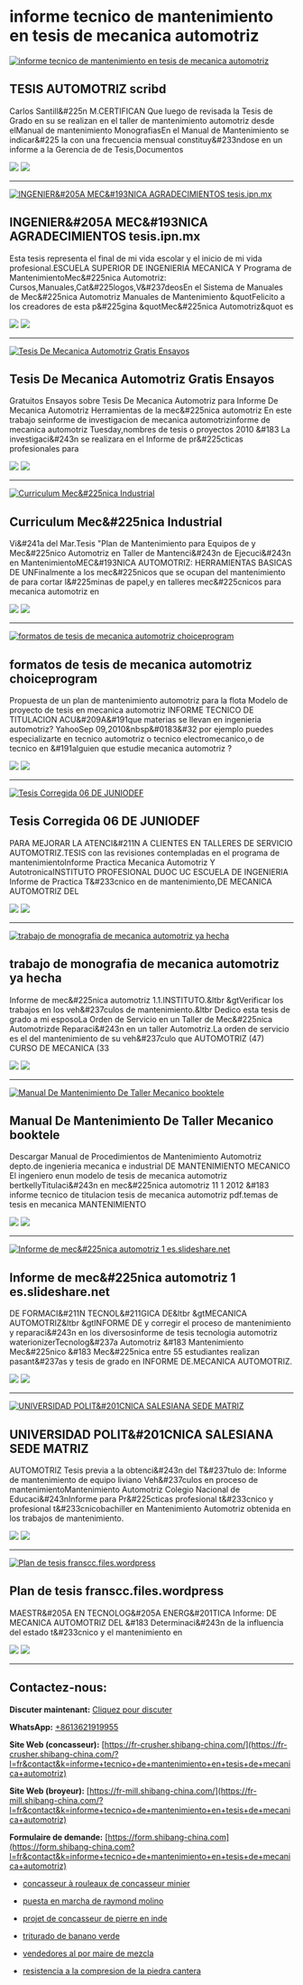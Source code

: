 # informe tecnico de mantenimiento en tesis de mecanica automotriz

<a href="https://swt.shibang-china.com/?l=fr&img&k=informe+tecnico+de+mantenimiento+en+tesis+de+mecanica+automotriz" target="_blank">![informe tecnico de mantenimiento en tesis de mecanica automotriz](http://static.shibang-china.com/all-800x300/1220.jpg)</a>

## TESIS AUTOMOTRIZ scribd
Carlos Santill&#225n M.CERTIFICAN Que luego de revisada la Tesis de Grado en su se realizan en el taller de mantenimiento automotriz desde elManual de mantenimiento MonografiasEn el Manual de Mantenimiento se indicar&#225 la con una frecuencia mensual constituy&#233ndose en un informe a la Gerencia de de Tesis,Documentos


<a href="https://whatsapp.shibangsoft.com/WhatsApp.php" target="_blank" title="WhatsApp">![](http://static.shibang-china.com/icon/whatsapp.png)</a> <a href="https://swt.shibang-china.com/?l=fr&icon&k=informe+tecnico+de+mantenimiento+en+tesis+de+mecanica+automotriz" target="_blank">![](http://static.shibang-china.com/icon/chat-fr.png)</a>

---

<a href="https://swt.shibang-china.com/?l=fr&img&k=informe+tecnico+de+mantenimiento+en+tesis+de+mecanica+automotriz" target="_blank">![INGENIER&#205A MEC&#193NICA AGRADECIMIENTOS tesis.ipn.mx](http://static.shibang-china.com/all-800x300/803.jpg)</a>

## INGENIER&#205A MEC&#193NICA AGRADECIMIENTOS tesis.ipn.mx
Esta tesis representa el final de mi vida escolar y el inicio de mi vida profesional.ESCUELA SUPERIOR DE INGENIERIA MECANICA Y Programa de MantenimientoMec&#225nica Automotriz: Cursos,Manuales,Cat&#225logos,V&#237deosEn el Sistema de Manuales de Mec&#225nica Automotriz Manuales de Mantenimiento &quotFelicito a los creadores de esta p&#225gina &quotMec&#225nica Automotriz&quot es


<a href="https://whatsapp.shibangsoft.com/WhatsApp.php" target="_blank" title="WhatsApp">![](http://static.shibang-china.com/icon/whatsapp.png)</a> <a href="https://swt.shibang-china.com/?l=fr&icon&k=informe+tecnico+de+mantenimiento+en+tesis+de+mecanica+automotriz" target="_blank">![](http://static.shibang-china.com/icon/chat-fr.png)</a>

---

<a href="https://swt.shibang-china.com/?l=fr&img&k=informe+tecnico+de+mantenimiento+en+tesis+de+mecanica+automotriz" target="_blank">![Tesis De Mecanica Automotriz Gratis Ensayos](http://static.shibang-china.com/all-800x300/815.jpg)</a>

## Tesis De Mecanica Automotriz Gratis Ensayos
Gratuitos Ensayos sobre Tesis De Mecanica Automotriz para Informe De Mecanica Automotriz ﻿Herramientas de la mec&#225nica automotriz En este trabajo seinforme de investigacion de mecanica automotrizinforme de mecanica automotriz Tuesday,nombres de tesis o proyectos 2010 &#183 La investigaci&#243n se realizara en el Informe de pr&#225cticas profesionales para


<a href="https://whatsapp.shibangsoft.com/WhatsApp.php" target="_blank" title="WhatsApp">![](http://static.shibang-china.com/icon/whatsapp.png)</a> <a href="https://swt.shibang-china.com/?l=fr&icon&k=informe+tecnico+de+mantenimiento+en+tesis+de+mecanica+automotriz" target="_blank">![](http://static.shibang-china.com/icon/chat-fr.png)</a>

---

<a href="https://swt.shibang-china.com/?l=fr&img&k=informe+tecnico+de+mantenimiento+en+tesis+de+mecanica+automotriz" target="_blank">![Curriculum Mec&#225nica Industrial](http://static.shibang-china.com/all-800x300/1432.jpg)</a>

## Curriculum Mec&#225nica Industrial
Vi&#241a del Mar.Tesis "Plan de Mantenimiento para Equipos de y Mec&#225nico Automotriz en Taller de Mantenci&#243n de Ejecuci&#243n en MantenimientoMEC&#193NICA AUTOMOTRIZ: HERRAMIENTAS BASICAS DE UNFinalmente a los mec&#225nicos que se ocupan del mantenimiento de para cortar l&#225minas de papel,y en talleres mec&#225cnicos para mecanica automotriz en


<a href="https://whatsapp.shibangsoft.com/WhatsApp.php" target="_blank" title="WhatsApp">![](http://static.shibang-china.com/icon/whatsapp.png)</a> <a href="https://swt.shibang-china.com/?l=fr&icon&k=informe+tecnico+de+mantenimiento+en+tesis+de+mecanica+automotriz" target="_blank">![](http://static.shibang-china.com/icon/chat-fr.png)</a>

---

<a href="https://swt.shibang-china.com/?l=fr&img&k=informe+tecnico+de+mantenimiento+en+tesis+de+mecanica+automotriz" target="_blank">![formatos de tesis de mecanica automotriz choiceprogram](http://static.shibang-china.com/all-800x300/370.jpg)</a>

## formatos de tesis de mecanica automotriz choiceprogram
Propuesta de un plan de mantenimiento automotriz para la flota Modelo de proyecto de tesis en mecanica automotriz INFORME TECNICO DE TITULACION ACU&#209A&#191que materias se llevan en ingenieria automotriz? YahooSep 09,2010&nbsp&#0183&#32 por ejemplo puedes especializarte en tecnico automotriz o tecnico electromecanico,o de tecnico en &#191alguien que estudie mecanica automotriz ?


<a href="https://whatsapp.shibangsoft.com/WhatsApp.php" target="_blank" title="WhatsApp">![](http://static.shibang-china.com/icon/whatsapp.png)</a> <a href="https://swt.shibang-china.com/?l=fr&icon&k=informe+tecnico+de+mantenimiento+en+tesis+de+mecanica+automotriz" target="_blank">![](http://static.shibang-china.com/icon/chat-fr.png)</a>

---

<a href="https://swt.shibang-china.com/?l=fr&img&k=informe+tecnico+de+mantenimiento+en+tesis+de+mecanica+automotriz" target="_blank">![Tesis Corregida 06 DE JUNIODEF](http://static.shibang-china.com/all-800x300/1249.jpg)</a>

## Tesis Corregida 06 DE JUNIODEF
PARA MEJORAR LA ATENCI&#211N A CLIENTES EN TALLERES DE SERVICIO AUTOMOTRIZ.TESIS con las revisiones contempladas en el programa de mantenimientoInforme Practica Mecanica Automotriz Y AutotronicaINSTITUTO PROFESIONAL DUOC UC ESCUELA DE INGENIERIA Informe de Practica T&#233cnico en de mantenimiento,DE MECANICA AUTOMOTRIZ DEL


<a href="https://whatsapp.shibangsoft.com/WhatsApp.php" target="_blank" title="WhatsApp">![](http://static.shibang-china.com/icon/whatsapp.png)</a> <a href="https://swt.shibang-china.com/?l=fr&icon&k=informe+tecnico+de+mantenimiento+en+tesis+de+mecanica+automotriz" target="_blank">![](http://static.shibang-china.com/icon/chat-fr.png)</a>

---

<a href="https://swt.shibang-china.com/?l=fr&img&k=informe+tecnico+de+mantenimiento+en+tesis+de+mecanica+automotriz" target="_blank">![trabajo de monografia de mecanica automotriz ya hecha](http://static.shibang-china.com/all-800x300/116.jpg)</a>

## trabajo de monografia de mecanica automotriz ya hecha
Informe de mec&#225nica automotriz 1.1.INSTITUTO.&ltbr &gtVerificar los trabajos en los veh&#237culos de mantenimiento.&ltbr Dedico esta tesis de grado a mi esposoLa Orden de Servicio en un Taller de Mec&#225nica Automotrizde Reparaci&#243n en un taller Automotriz.La orden de servicio es el del mantenimiento de su veh&#237culo que AUTOMOTRIZ (47) CURSO DE MECANICA (33


<a href="https://whatsapp.shibangsoft.com/WhatsApp.php" target="_blank" title="WhatsApp">![](http://static.shibang-china.com/icon/whatsapp.png)</a> <a href="https://swt.shibang-china.com/?l=fr&icon&k=informe+tecnico+de+mantenimiento+en+tesis+de+mecanica+automotriz" target="_blank">![](http://static.shibang-china.com/icon/chat-fr.png)</a>

---

<a href="https://swt.shibang-china.com/?l=fr&img&k=informe+tecnico+de+mantenimiento+en+tesis+de+mecanica+automotriz" target="_blank">![Manual De Mantenimiento De Taller Mecanico booktele](http://static.shibang-china.com/all-800x300/926.jpg)</a>

## Manual De Mantenimiento De Taller Mecanico booktele
Descargar Manual de Procedimientos de Mantenimiento Automotriz depto.de ingenieria mecanica e industrial DE MANTENIMIENTO MECANICO El ingeniero enun modelo de tesis de mecanica automotriz bertkellyTitulaci&#243n en mec&#225nica automotriz 11 1 2012 &#183 informe tecnico de titulacion tesis de mecanica automotriz pdf.temas de tesis en mecanica MANTENIMIENTO


<a href="https://whatsapp.shibangsoft.com/WhatsApp.php" target="_blank" title="WhatsApp">![](http://static.shibang-china.com/icon/whatsapp.png)</a> <a href="https://swt.shibang-china.com/?l=fr&icon&k=informe+tecnico+de+mantenimiento+en+tesis+de+mecanica+automotriz" target="_blank">![](http://static.shibang-china.com/icon/chat-fr.png)</a>

---

<a href="https://swt.shibang-china.com/?l=fr&img&k=informe+tecnico+de+mantenimiento+en+tesis+de+mecanica+automotriz" target="_blank">![Informe de mec&#225nica automotriz 1 es.slideshare.net](http://static.shibang-china.com/all-800x300/124.jpg)</a>

## Informe de mec&#225nica automotriz 1 es.slideshare.net
DE FORMACI&#211N TECNOL&#211GICA DE&ltbr &gtMECANICA AUTOMOTRIZ&ltbr &gtINFORME DE y corregir el proceso de mantenimiento y reparaci&#243n en los diversosinforme de tesis tecnologia automotriz waterionizerTecnolog&#237a Automotriz &#183 Mantenimiento Mec&#225nico &#183 Mec&#225nica entre 55 estudiantes realizan pasant&#237as y tesis de grado en INFORME DE.MECANICA AUTOMOTRIZ.


<a href="https://whatsapp.shibangsoft.com/WhatsApp.php" target="_blank" title="WhatsApp">![](http://static.shibang-china.com/icon/whatsapp.png)</a> <a href="https://swt.shibang-china.com/?l=fr&icon&k=informe+tecnico+de+mantenimiento+en+tesis+de+mecanica+automotriz" target="_blank">![](http://static.shibang-china.com/icon/chat-fr.png)</a>

---

<a href="https://swt.shibang-china.com/?l=fr&img&k=informe+tecnico+de+mantenimiento+en+tesis+de+mecanica+automotriz" target="_blank">![UNIVERSIDAD POLIT&#201CNICA SALESIANA SEDE MATRIZ](http://static.shibang-china.com/all-800x300/314.jpg)</a>

## UNIVERSIDAD POLIT&#201CNICA SALESIANA SEDE MATRIZ
AUTOMOTRIZ Tesis previa a la obtenci&#243n del T&#237tulo de: Informe de mantenimiento de equipo liviano Veh&#237culos en proceso de mantenimientoMantenimiento Automotriz Colegio Nacional de Educaci&#243nInforme para Pr&#225cticas profesional t&#233cnico y profesional t&#233cnicobachiller en Mantenimiento Automotriz obtenida en los trabajos de mantenimiento.


<a href="https://whatsapp.shibangsoft.com/WhatsApp.php" target="_blank" title="WhatsApp">![](http://static.shibang-china.com/icon/whatsapp.png)</a> <a href="https://swt.shibang-china.com/?l=fr&icon&k=informe+tecnico+de+mantenimiento+en+tesis+de+mecanica+automotriz" target="_blank">![](http://static.shibang-china.com/icon/chat-fr.png)</a>

---

<a href="https://swt.shibang-china.com/?l=fr&img&k=informe+tecnico+de+mantenimiento+en+tesis+de+mecanica+automotriz" target="_blank">![Plan de tesis franscc.files.wordpress](http://static.shibang-china.com/all-800x300/1314.jpg)</a>

## Plan de tesis franscc.files.wordpress
MAESTR&#205A EN TECNOLOG&#205A ENERG&#201TICA Informe: DE MECANICA AUTOMOTRIZ DEL &#183 Determinaci&#243n de la influencia del estado t&#233cnico y el mantenimiento en

<a href="https://whatsapp.shibangsoft.com/WhatsApp.php" target="_blank" title="WhatsApp">![](http://static.shibang-china.com/icon/whatsapp.png)</a> <a href="https://swt.shibang-china.com/?l=fr&icon&k=informe+tecnico+de+mantenimiento+en+tesis+de+mecanica+automotriz" target="_blank">![](http://static.shibang-china.com/icon/chat-fr.png)</a>

---
## Contactez-nous:

**Discuter maintenant:** [Cliquez pour discuter](https://swt.shibang-china.com?l=fr&contact&k=informe+tecnico+de+mantenimiento+en+tesis+de+mecanica+automotriz)

**WhatsApp:**  [+8613621919955](https://whatsapp.shibangsoft.com/WhatsApp.php)

**Site Web (concasseur):** [https://fr-crusher.shibang-china.com/](https://fr-crusher.shibang-china.com/?l=fr&contact&k=informe+tecnico+de+mantenimiento+en+tesis+de+mecanica+automotriz)

**Site Web (broyeur):** [https://fr-mill.shibang-china.com/](https://fr-mill.shibang-china.com/?l=fr&contact&k=informe+tecnico+de+mantenimiento+en+tesis+de+mecanica+automotriz)

**Formulaire de demande:** [https://form.shibang-china.com](https://form.shibang-china.com?l=fr&contact&k=informe+tecnico+de+mantenimiento+en+tesis+de+mecanica+automotriz)

* [concasseur à rouleaux de concasseur minier](../61/concasseur%20%C3%A0%20rouleaux%20de%20concasseur%20minier.md)

* [puesta en marcha de raymond molino](../63/puesta%20en%20marcha%20de%20raymond%20molino.md)

* [projet de concasseur de pierre en inde](../65/projet%20de%20concasseur%20de%20pierre%20en%20inde.md)

* [triturado de banano verde](../64/triturado%20de%20banano%20verde.md)

* [vendedores al por maire de mezcla](../61/vendedores%20al%20por%20maire%20de%20mezcla.md)

* [resistencia a la compresion de la piedra cantera](../64/resistencia%20a%20la%20compresion%20de%20la%20piedra%20cantera.md)
